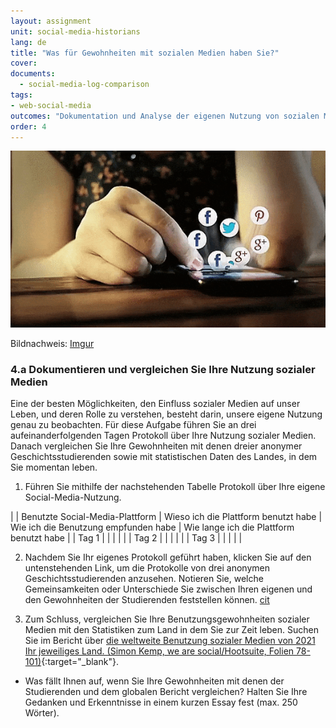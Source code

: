 ```yaml
---
layout: assignment
unit: social-media-historians
lang: de
title: "Was für Gewohnheiten mit sozialen Medien haben Sie?"
cover:
documents:
  - social-media-log-comparison
tags:
- web-social-media
outcomes: "Dokumentation und Analyse der eigenen Nutzung von sozialen Medien"
order: 4
---
```


![Scrolling](https://raw.githubusercontent.com/C2DH/ranketwo/master/assets/images/social-media/Scrolling.gif)

Bildnachweis: [Imgur](https://imgur.com/dqSRAaT)


<!-- more -->
<!-- briefing-student -->

### 4.a Dokumentieren und vergleichen Sie Ihre Nutzung sozialer Medien
<!-- section-contents -->
Eine der besten Möglichkeiten, den Einfluss sozialer Medien auf unser Leben, und deren Rolle zu verstehen, besteht darin, unsere eigene Nutzung genau zu beobachten. Für diese Aufgabe führen Sie an drei aufeinanderfolgenden Tagen Protokoll über Ihre Nutzung sozialer Medien. Danach vergleichen Sie Ihre Gewohnheiten mit denen dreier anonymer Geschichtsstudierenden sowie mit statistischen Daten des Landes, in dem Sie momentan leben.

1. Führen Sie mithilfe der nachstehenden Tabelle Protokoll über Ihre eigene Social-Media-Nutzung.

| | Benutzte Social-Media-Plattform | Wieso ich die Plattform benutzt habe | Wie ich die Benutzung empfunden habe | Wie lange ich die Plattform benutzt habe |
| Tag&nbsp;1 | | | | |
| Tag&nbsp;2 | | | | |
| Tag&nbsp;3 | | | | |

2. Nachdem Sie Ihr eigenes Protokoll geführt haben, klicken Sie auf den untenstehenden Link, um die Protokolle von drei anonymen Geschichtsstudierenden anzusehen. Notieren Sie, welche Gemeinsamkeiten oder Unterschiede Sie zwischen Ihren eigenen und den Gewohnheiten der Studierenden feststellen können.
[cit](social-media-log-comparison)

3. Zum Schluss, vergleichen Sie Ihre Benutzungsgewohnheiten sozialer Medien mit den Statistiken zum Land in dem Sie zur Zeit leben. Suchen Sie im Bericht über [die weltweite Benutzung sozialer Medien von 2021 Ihr jeweiliges Land. (Simon Kemp, we are social/Hootsuite, Folien 78-101)](https://wearesocial.com/digital-2021){:target="_blank"}. 

* Was fällt Ihnen auf, wenn Sie Ihre Gewohnheiten mit denen der Studierenden und dem globalen Bericht vergleichen? Halten Sie Ihre Gedanken und Erkenntnisse in einem kurzen Essay fest (max. 250 Wörter).

<!-- briefing-teacher -->
